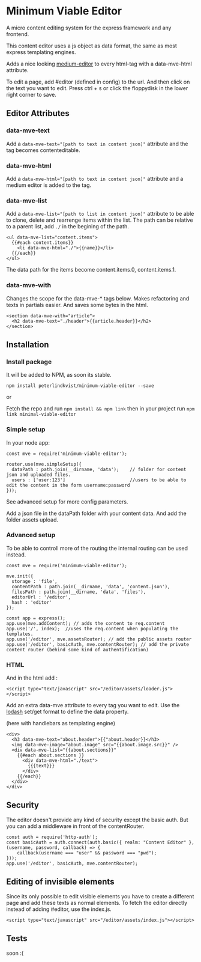 # Minimum Viable Editor
A micro content editing system for the express framework and any frontend.

This content editor uses a js object as data format, the same as most express templating engines.

Adds a nice looking [medium-editor](https://yabwe.github.io/medium-editor/) to every html-tag
with a data-mve-html attribute.

To edit a page, add #editor (defined in config) to the url. And then click on the
text you want to edit. Press ctrl + s or click the floppydisk in the lower right corner to save.

## Editor Attributes

### data-mve-text

Add a `data-mve-text="[path to text in content json]"` attribute and the tag becomes contenteditable.

### data-mve-html

Add a `data-mve-html="[path to text in content json]"` attribute and a medium editor is added to the tag.

### data-mve-list

Add a `data-mve-list="[path to list in content json]"` attribute to be able to clone, delete
and rearrenge items within the list. The path can be relative to a parent list, add `./` in the begining of the path.

    <ul data-mve-list="content.items">
      {{#each content.items}}
        <li data-mve-html="./">{{name}}</li>
      {{/each}}
    </ul>

The data path for the items become content.items.0, content.items.1.

### data-mve-with

Changes the scope for the data-mve-* tags below. Makes refactoring and texts in partials easier. And saves some bytes in the html.

    <section data-mve-with="article">
      <h2 data-mve-text="./header">{{article.header}}</h2>
    </section>

## Installation

### Install package

It will be added to NPM, as soon its stable.

    npm install peterlindkvist/minimum-viable-editor --save

or

Fetch the repo and run `npm install && npm link`
then in your project run `npm link minimal-viable-editor`

### Simple setup

In your node app:

    const mve = require('minimum-viable-editor');

    router.use(mve.simpleSetup({
      dataPath : path.join(__dirname, 'data');    // folder for content json and uploaded files.
      users : ['user:123']                        //users to be able to edit the content in the form username:password
    }));

See advanced setup for more config parameters.

Add a json file in the dataPath folder with your content data. And add the folder assets upload.

### Advanced setup

To be able to controll more of the routing the internal routing can be used instead.

    const mve = require('minimum-viable-editor');

    mve.init({
      storage : 'file',
      contentPath : path.join(__dirname, 'data', 'content.json'),
      filesPath : path.join(__dirname, 'data', 'files'),
      editorUrl : '/editor',
      hash : 'editor'
    });

    const app = express();
    app.use(mve.addContent); // adds the content to req.content
    app.use('/', index);  //uses the req.content when populating the templates.
    app.use('/editor', mve.assetsRouter); // add the public assets router
    app.use('/editor', basicAuth, mve.contentRouter); // add the private content router (behind some kind of authentification)



### HTML

And in the html add :

    <script type="text/javascript" src="/editor/assets/loader.js"></script>

Add an extra data-mve attribute to every tag you want to edit. Use the [lodash](https://lodash.com/docs/4.17.4#get) set/get format to define the data property.

(here with handlebars as templating engine)

    <div>
      <h3 data-mve-text="about.header">{{"about.header}}</h3>
      <img data-mve-image="about.image" src="{{about.image.src}}" />
      <div data-mve-list="{{about.sections}}"
        {{#each about.sections }}
          <div data-mve-html="./text">
            {{{text}}}
          </div>
        {{/each}}
      </div>
    </div>


## Security

The editor doesn't provide any kind of security except the basic auth. But you can add a middleware in front of the contentRouter.

    const auth = require('http-auth');
    const basicAuth = auth.connect(auth.basic({ realm: "Content Editor" }, (username, password, callback) => {
        callback(username === "user" && password === "pwd");
    }));
    app.use('/editor', basicAuth, mve.contentRouter);


## Editing of invisible elements

Since its only possible to edit visible elements you have to create a different page and add these
texts as normal elements. To fetch the editor directly instead of adding #editor, use the index.js.

    <script type="text/javascript" src="/editor/assets/index.js"></script>

## Tests

soon :(

